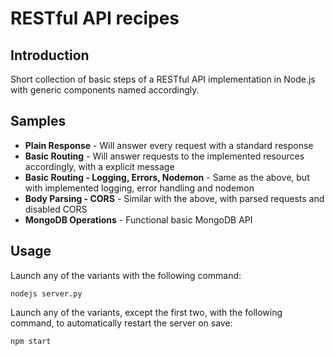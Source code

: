 # RESTful API recipes
## Introduction
Short collection of basic steps of a RESTful API implementation in Node.js with generic components named accordingly.

## Samples
- **Plain Response** - Will answer every request with a standard response
- **Basic Routing** - Will answer requests to the implemented resources accordingly, with a explicit message
- **Basic Routing - Logging, Errors, Nodemon** - Same as the above, but with implemented logging, error handling and nodemon
- **Body Parsing - CORS** - Similar with the above, with parsed requests and disabled CORS
- **MongoDB Operations** - Functional basic MongoDB API

## Usage
Launch any of the variants with the following command: 
```
nodejs server.py
```
Launch any of the variants, except the first two, with the following command, to automatically restart the server on save:
```
npm start
```
